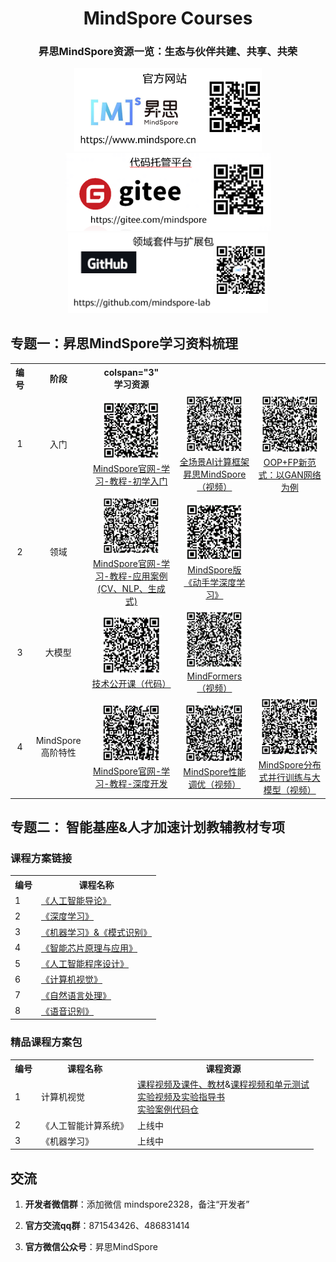 

<div align='center'>
 
  <h1>MindSpore Courses</h1>

  <h3>
    昇思MindSpore资源一览：生态与伙伴共建、共享、共荣
  </h3>

  <a href="https://www.mindspore.cn/">
    <img alt="mindspore-website" src="./官方网站.png" width="300">
  </a>
  <a href="https://gitee.com/mindspore">
    <img alt="mindspore-gitee" src="./代码托管平台.png" width="330">
  </a>
  <a href="https://github.com/mindspore-lab">
    <img alt="mindspore-lab" src="./领域套件与扩展包.png" width="320">
  </a>
</div>




## 专题一：昇思MindSpore学习资料梳理

<table>
    <tr>
        <th><center>编号</center></th>
        <th><center>阶段</center></th>
        <th> colspan="3"<center>学习资源</center></th>
    </tr>
    <tr>
        <td><center>1</center></td>
        <td><center>入门</center></td>
        <td><center><a href="https://www.mindspore.cn/tutorials/zh-CN/r2.2/index.html"><img src="./MindSpore官网-学习-教程-初学入门.png""><br>MindSpore官网-学习-教程-初学入门</center></td>
        <td><center><a href="https://www.bilibili.com/video/BV16G4y1a7A8/?spm_id_from=333.999.0.0"><img src="./全场景AI计算框架昇思MindSpore（视频）.png"><br>全场景AI计算框架昇思MindSpore（视频）</center></td>
        <td><center><a href="https://www.bilibili.com/video/BV1sd4y1d76X/?spm_id_from=333.999.0.0"><img src="./OOP+FP新范式：以GAN网络为例.png""><br>OOP+FP新范式：以GAN网络为例</center></td>
    </tr>
    <tr>
        <td><center>2</center></td>
        <td><center>领域</center></td>
        <td><center><a href="https://www.mindspore.cn/tutorials/application/zh-CN/r2.2/index.html"><img src="./MindSpore官网-学习-教程-应用案例(CV、NLP、生成式).png"><br>MindSpore官网-学习-教程-应用案例(CV、NLP、生成式)</center></td>
        <td><center><a href="https://openi.pcl.ac.cn/mindspore-courses/d2l-mindspore"><img src="./MindSpore版《动手学深度学习》.png"><br>MindSpore版《动手学深度学习》</center></td>
        <td></td>
    </tr>
    <tr>
        <td><center>3</center></td>
        <td><center>大模型</center></td>
        <td><center><a href="https://github.com/mindspore-courses/step_into_llm"><img src="./技术公开课（代码）.png"><br>技术公开课（代码）</center></td>
        <td><center><a href="https://space.bilibili.com/526894060/channel/seriesdetail?sid=3699266"><img src="./MindFormers（视频）.png"><br>MindFormers（视频）</center></td>
        <td></td>
    </tr>
    <tr>
        <td><center>4</center></td>
        <td><center>MindSpore高阶特性</center></td>
        <td><center><a href="https://www.mindspore.cn/tutorials/experts/zh-CN/r2.2/index.html"><img src="./MindSpore官网-学习-教程-深度开发.png"><br>MindSpore官网-学习-教程-深度开发</center></td>
        <td><center><a href="https://www.bilibili.com/video/BV1h14y1b7e2/?spm_id_from=333.999.0.0"><img src="./MindSpore性能调优（视频）.png"><br>MindSpore性能调优（视频）</center></td>
        <td><center><a href="https://www.bilibili.com/video/BV1MT411c761/?spm_id_from=333.999.0.0"><img src="./MindSpore分布式并行训练与大模型（视频）.png"><br>MindSpore分布式并行训练与大模型（视频）</center></td>
    </tr>
</table>


## 专题二： 智能基座&人才加速计划教辅教材专项

### 课程方案链接

<table>
  <tr>
    <th>编号</th>
    <th>课程名称</th>
  </tr>
  <tr>
    <td>1</td>
    <td>
      <a href= "https://edu.hicomputing.huawei.com/learn/courses-list/detail/1540025541640806402?l=L3_CUSTOMER">《人工智能导论》</a>
    </td>
  </tr>
  </tr>
  <tr>
    <td>2</td>
    <td>
      <a href= "https://edu.hicomputing.huawei.com/learn/courses-list/detail/1540025532916654082?l=L2_REGISTERED">《深度学习》</a>
    </td>
  </tr>
  <tr>
    <td>3</td>
    <td>
      <a href= "https://edu.hicomputing.huawei.com/learn/courses-list/detail/1540025532606275586?l=L3_CUSTOMER">《机器学习》&《模式识别》</a>
    </td>
  </tr>
  <tr>
    <td>4</td>
    <td>
      <a href= "https://edu.hicomputing.huawei.com/zh/learn/courses-list/detail/1540025534485323778?l=L3_CUSTOMER">《智能芯片原理与应用》</a>
    </td>
  </tr>
  <tr>
    <td>5</td>
    <td>
      <a href= "https://edu.hicomputing.huawei.com/learn/courses-list/detail/1540025533872955393?l=L3_CUSTOMER">《人工智能程序设计》</a>
    </td>
  </tr>
  <tr>
    <td>6</td>
    <td>
      <a href= "https://edu.hicomputing.huawei.com/learn/courses-list/detail/1540025533227032577?l=L3_CUSTOMER">《计算机视觉》</a>
    </td>
  </tr>
  <tr>
    <td>7</td>
    <td>
      <a href= "https://edu.hicomputing.huawei.com/learn/courses-list/detail/1540025534170750977?l=L3_CUSTOMER">《自然语言处理》</a>
    </td>
  </tr>
  <tr>
    <td>8</td>
    <td>
      <a href= "https://edu.hicomputing.huawei.com/learn/courses-list/detail/1540025534791507969?l=L3_CUSTOMER">《语音识别》</a>
    </td>
  </tr>
</table>


### 精品课程方案包

<table>
  <tr>
    <th>编号</th>
    <th>课程名称</th>
    <th>课程资源</th>
  </tr>
  <tr>
    <td>1</td>
    <td>计算机视觉</td>
    <td>
      <a href= "https://www.bilibili.com/video/BV1PK411y7dy/?spm_id_from=333.999.0.0">课程视频及课件、教材</a>&<a href= "https://hw.shixizhi.huawei.com/course/1390222376536522753/application-view?courseId=1615610001584369666&appId=493801773749334016&classId=&appType=1&status=&sxz-lang=zh_CN&tenantId=1390222376536522753">课程视频和单元测试</a><br>
      <a href= "https://openi.pcl.ac.cn/jiayu_neu/computer-vision-course-openi/src/branch/master/docs/tutorial.md">实验视频及实验指导书</a><br>
      <a href= "https://github.com/jiayuzhang128/computer-vision-course">实验案例代码仓</a><br>
    </td>
  </tr>
  </tr>
  <tr>
    <td>2</td>
    <td>《人工智能计算系统》</td>
    <td>上线中</td>
  </tr>
  <tr>
    <td>3</td>
    <td>《机器学习》</td>
    <td>上线中</td>
  </tr>
</table>


## 交流

1. **开发者微信群**：添加微信 mindspore2328，备注“开发者”

2. **官方交流qq群**：871543426、486831414

3. **官方微信公众号**：昇思MindSpore
